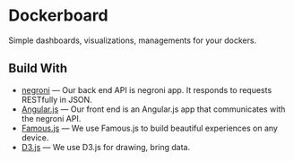
# Dockerboard

Simple dashboards, visualizations, managements for your dockers.


## Build With

- [negroni](https://github.com/codegangsta/negroni/) &mdash; Our back end API is negroni app. It responds to requests RESTfully in JSON.
- [Angular.js](https://www.angularjs.org/) &mdash; Our front end is an Angular.js app that communicates with the negroni API.
- [Famous.js](http://famo.us/) &mdash;  We use Famous.js to build beautiful experiences on any device.
- [D3.js](http://d3js.org/) &mdash; We use D3.js for drawing, bring data.

